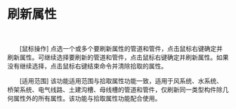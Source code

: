 # 刷新属性
<br/>

&emsp;&emsp;[鼠标操作] 点选一个或多个要刷新属性的管道和管件，点击鼠标右键确定并刷新属性。可继续选择要刷新的管道和管件，点击鼠标右键确定并刷新属性。如果没有继续选择，点击鼠标右键结束命令并清除拾取的属性。

&emsp;&emsp;[适用范围\] 该功能适用范围与拾取属性功能一致，适用于风系统、水系统、桥架系统、电气线路、土建沟槽、母线槽的管道和管件，仅刷新同一类型构件除几何属性外的所有属性。该功能与拾取属性功能配合使用。
